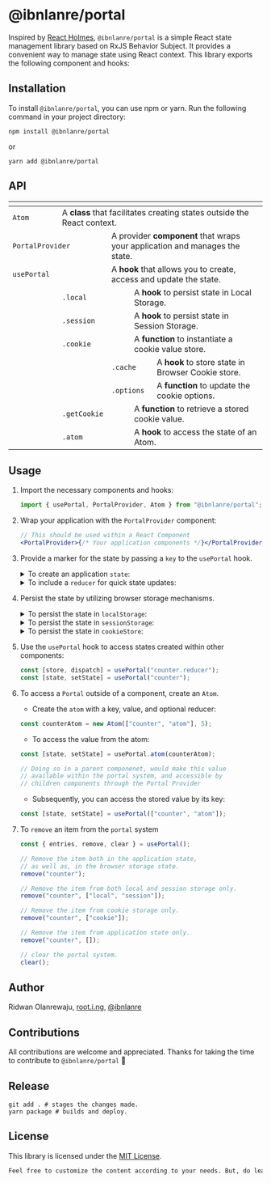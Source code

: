 # @ibnlanre/portal

Inspired by [React Holmes](https://github.com/devx-os/react-holmes), `@ibnlanre/portal` is a simple React state management library based on RxJS Behavior Subject. It provides a convenient way to manage state using React context. This library exports the following component and hooks:

## Installation

To install `@ibnlanre/portal`, you can use npm or yarn. Run the following command in your project directory:

```shell
npm install @ibnlanre/portal
```

or

```shell
yarn add @ibnlanre/portal
```

## API

<table>
    <thead>
        <tr>
            <th colspan="7"></th>
        </tr>
    </thead>
    <tbody>
        <tr>
            <td colspan="">
                <code>Atom</code>
            </td>
            <td colspan="6">A <strong>class</strong> that facilitates creating states outside the React context.</td>
        </tr>
        <tr>
            <td colspan="2">
                <code>PortalProvider</code>
            </td>
            <td colspan="5">A provider <strong>component</strong> that wraps your application and manages the state.</td>
        </tr>
        <tr>
            <td colspan="2">
                <code>usePortal</code>
            </td>
            <td colspan="5">A <strong>hook</strong> that allows you to create, access and update the state.</td>
        </tr>
        <tr>
            <td></td>
            <td colspan="2">
                <code>.local</code>
            </td>
            <td colspan="4">A <strong>hook</strong> to persist state in Local Storage.</td>
        </tr>
        <tr>
            <td></td>
            <td colspan="2">
                <code>.session</code>
            </td>
            <td colspan="4">A <strong>hook</strong> to persist state in Session Storage.</td>
        </tr>
        <tr>
            <td></td>
            <td colspan="2">
                <code>.cookie</code>
            </td>
            <td colspan="4">A <strong>function</strong> to instantiate a cookie value store.</td>
        </tr>
        <tr>
            <td></td>
            <td></td>
            <td colspan="2">
                <code>.cache</code>
            </td>
            <td colspan="3">A <strong>hook</strong> to store state in Browser Cookie store.</td>
        </tr>
        <tr>
            <td></td>
            <td></td>
            <td colspan="2">
                <code>.options</code>
            </td>
            <td colspan="3">A <strong>function</strong> to update the cookie options.</td>
        </tr>
        <tr>
            <td></td>
            <td colspan="2">
                <code>.getCookie</code>
            </td>
            <td colspan="5">A <strong>function</strong> to retrieve a stored cookie value.</td>
        </tr>
        <tr>
            <td></td>
            <td colspan="2">
                <code>.atom</code>
            </td>
            <td colspan="5">A <strong>hook</strong> to access the state of an Atom.</td>
        </tr>
    </tbody>
</table>

## Usage

1. Import the necessary components and hooks:

   ```js
   import { usePortal, PortalProvider, Atom } from "@ibnlanre/portal";
   ```

2. Wrap your application with the `PortalProvider` component:

   ```jsx
   // This should be used within a React Component
   <PortalProvider>{/* Your application components */}</PortalProvider>
   ```

3. Provide a marker for the state by passing a `key` to the `usePortal` hook.

    <details>
    <summary>To create an application <code>state</code>:</summary>

   ```js
   // The key can be any value
   const [state, setState] = usePortal("counter", 0);
   ```

    </details>

    <details>
    <summary>To include a <code>reducer</code> for quick state updates:</summary>

   - Create the reducer function:

     ```js
     const reducer = (state, action) => {
       switch (action.type) {
         case "increment":
           return { ...state, count: state.count + 1 };
         case "reset":
           return { ...state, count: 0 };
         default:
           return state;
       }
     };
     ```

   - Include the reducer as the third argument:

     ```js
     const [state, dispatch] = usePortal(
       "counter.reducer",
       { count: 4 },
       reducer
     );

     const handleDecrement = () => dispatch({ type: "decrement" });
     const handleReset = () => dispatch({ type: "reset" });
     ```

    </details>

4. Persist the state by utilizing browser storage mechanisms.

    <details>
    <summary>To persist the state in <code>localStorage</code>:</summary>

   ```js
   // A array is used as the key, but could be anything
   const [state, setState] = usePortal.local(["counter", "local"], 1);
   ```

    </details>

    <details>
    <summary>To persist the state in <code>sessionStorage</code>:</summary>

   ```js
   // An object is used as the key, but could be anything
   const [state, setState] = usePortal.session({ counter: "session" }, 2);
   ```

    </details>

    <details>
    <summary>To persist the state in <code>cookieStore</code>:</summary>

   - Assign placeholder cookie options:

     ```js
     // Note: use this API outside of a React Component
     const counterCookie = usePortal.cookie({
       path: "/",
       expires: 30 * 1000, // milliseconds
       maxAge: 30, // seconds
       secure: true,
     });

     // Instantiate cookie state within a React Component
     const [cookieState, setCookieState] = counterCookie.cache(
       "cookie.counter",
       3
     );

     // Update previously set cookie options
     counterCookie.options({ sameSite: "lax" });
     ```

   - Access the previously created cookie:

     ```js
     // Retrieve cookie value outside of a Component
     const cookie = usePortal.getCookie("cookie.counter");

     // Manage cookie state through the Portal system
     const [cookieState, setCookieState] = usePortal("cookie.counter");
     ```

    </details>

5. Use the `usePortal` hook to access states created within other components:

   ```js
   const [store, dispatch] = usePortal("counter.reducer");
   const [state, setState] = usePortal("counter");
   ```

6. To access a `Portal` outside of a component, create an `Atom`.

   - Create the `atom` with a key, value, and optional reducer:

   ```js
   const counterAtom = new Atom(["counter", "atom"], 5);
   ```

   - To access the value from the atom:

   ```js
   const [state, setState] = usePortal.atom(counterAtom);

   // Doing so in a parent componenet, would make this value
   // available within the portal system, and accessible by
   // children components through the Portal Provider
   ```

   - Subsequently, you can access the stored value by its key:

   ```js
   const [state, setState] = usePortal(["counter", "atom"]);
   ```

7. To `remove` an item from the `portal` system

   ```js
   const { entries, remove, clear } = usePortal();

   // Remove the item both in the application state,
   // as well as, in the browser storage state.
   remove("counter");

   // Remove the item from both local and session storage only.
   remove("counter", ["local", "session"]);

   // Remove the item from cookie storage only.
   remove("counter", ["cookie"]);

   // Remove the item from application state only.
   remove("counter", []);

   // clear the portal system.
   clear();
   ```

## Author

Ridwan Olanrewaju, [root.i.ng](https://www.root.i.ng), [@ibnlanre](https://linkedin.com/in/ibnlanre)

## Contributions

All contributions are welcome and appreciated. Thanks for taking the time to contribute to `@ibnlanre/portal` 💚

## Release

```shell
git add . # stages the changes made.
yarn package # builds and deploy.
```

## License

This library is licensed under the [MIT License](https://opensource.org/licenses/MIT).

```txt
Feel free to customize the content according to your needs. But, do leave a shoutout. Thanks! 😊.
```
